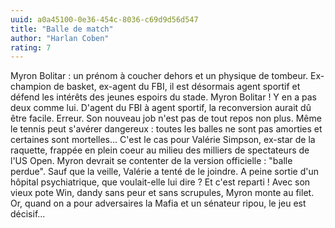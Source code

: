 ```yaml
---
uuid: a0a45100-0e36-454c-8036-c69d9d56d547
title: "Balle de match"
author: "Harlan Coben"
rating: 7
---
```


Myron Bolitar : un prénom à coucher dehors et un physique de tombeur. Ex-champion de basket, ex-agent du FBI, il est désormais agent sportif et défend les intérêts des jeunes espoirs du stade. Myron Bolitar ! Y en a pas deux comme lui. D'agent du FBI à agent sportif, la reconversion aurait dû être facile. Erreur. Son nouveau job n'est pas de tout repos non plus. Même le tennis peut s'avérer dangereux : toutes les balles ne sont pas amorties et certaines sont mortelles... C'est le cas pour Valérie Simpson, ex-star de la raquette, frappée en plein coeur au milieu des milliers de spectateurs de l'US Open. Myron devrait se contenter de la version officielle : "balle perdue". Sauf que la veille, Valérie a tenté de le joindre. A peine sortie d'un hôpital psychiatrique, que voulait-elle lui dire ? Et c'est reparti ! Avec son vieux pote Win, dandy sans peur et sans scrupules, Myron monte au filet. Or, quand on a pour adversaires la Mafia et un sénateur ripou, le jeu est décisif...